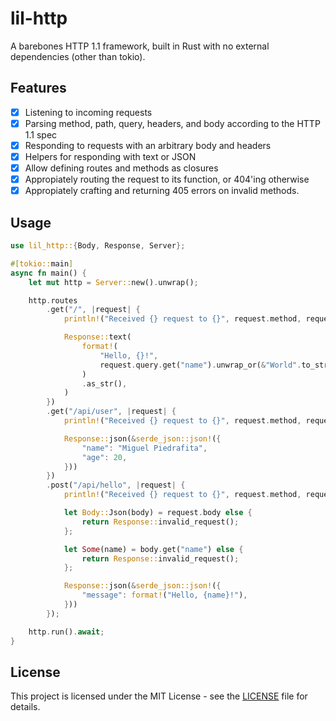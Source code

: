 # lil-http

A barebones HTTP 1.1 framework, built in Rust with no external dependencies (other than tokio).

## Features

- [x] Listening to incoming requests
- [x] Parsing method, path, query, headers, and body according to the HTTP 1.1 spec
- [x] Responding to requests with an arbitrary body and headers
- [x] Helpers for responding with text or JSON
- [x] Allow defining routes and methods as closures
- [x] Appropiately routing the request to its function, or 404'ing otherwise
- [x] Appropiately crafting and returning 405 errors on invalid methods.

## Usage

```rust
use lil_http::{Body, Response, Server};

#[tokio::main]
async fn main() {
    let mut http = Server::new().unwrap();

    http.routes
        .get("/", |request| {
            println!("Received {} request to {}", request.method, request.path);

            Response::text(
                format!(
                    "Hello, {}!",
                    request.query.get("name").unwrap_or(&"World".to_string())
                )
                .as_str(),
            )
        })
        .get("/api/user", |request| {
            println!("Received {} request to {}", request.method, request.path);

            Response::json(&serde_json::json!({
                "name": "Miguel Piedrafita",
                "age": 20,
            }))
        })
        .post("/api/hello", |request| {
            println!("Received {} request to {}", request.method, request.path);

            let Body::Json(body) = request.body else {
                return Response::invalid_request();
            };

            let Some(name) = body.get("name") else {
                return Response::invalid_request();
            };

            Response::json(&serde_json::json!({
                "message": format!("Hello, {name}!"),
            }))
        });

    http.run().await;
}
```

## License

This project is licensed under the MIT License - see the [LICENSE](LICENSE) file for details.
